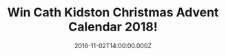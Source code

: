 ---
campaign-uuid: "c-5ebf1079-4400-4639-82cc-c59efd1ec218"
type: "Competition"
category: "Gifts"
date: "2018-11-02T14:00:00.000Z"
end-date: "2018-12-02T23:59:00.000Z"
disable-form: false
is_promoted: false
has_entry_page: true
title: "Win Cath Kidston Christmas Advent Calendar 2018!"
competition-description: "<p>Enjoy the countdown to Christmas with Cath Kidston beauty\
  \ picks. Twenty four beauty selects of hand creams, soaps, body scrubs, cuticle\
  \ creams, Lip Balms & body Lotions. All wrapped up in signature scents or christmassy\
  \ fragrances filled with pine needles, red berries, candied sugar and woods.</p>"
hero-header: "Win Cath Kidston Christmas Advent Calendar 2018!"
terms-confirmation: "N/A"
banner-img: "https://assets.expresslyapp.com/asset-58754818-dcde-409a-9e96-a2aaa026bc96.jpg"
logo-left-href: "http://club.expressly.io"
logo-left-image: "https://assets.expresslyapp.com/asset-797f0204-cfe3-4461-8881-22b46e4d1229.jpg"
logo-left-title: "Expressly Club"
bg-image-hero: "https://assets.expresslyapp.com/asset-5ea5a8a0-b51e-4ae5-8a5a-14123edc6b9d.jpg"
bg-image-first: "https://assets.expresslyapp.com/asset-7ee7a6ef-d9ce-414c-87b1-2c38fe6cbf22.jpg"
section1-content: "<p>Countdown to Christmas with a gorgeous gift every day from the\
  \ brand new Cath Kidston advent calendar. Behind each window you'll find a deliciously-scented,\
  \ luxurious beauty treat, from hand cream to lip balm, soap to body scrub, in a\
  \ selection of pretty prints and fragrances.</p>\r\n<p>Click below for a chance\
  \ to win Cath Kidston Christmas Advent Calendar and get ready to explore the world\
  \ of Cath Kidston bath and body product now!</p>"
entry-title: "Win Cath Kidston Christmas Advent Calendar 2018!"
entry-content: "Enter the draw to win Cath Kidston Christmas Advent Calendar 2018\
  \ by completing the form below before 23:59 on 2nd of December 2018."
has-winner: false
prize-description: "Cath Kidston Christmas Advent Calendar 2018."
special-conditions: "Multiple entries are allowed up to one every day."
country-restrictions:
- "GB"
---